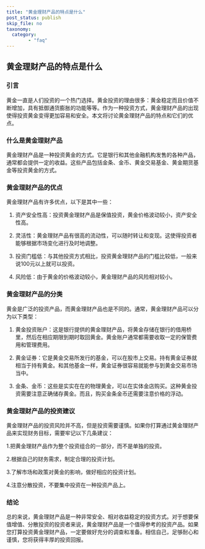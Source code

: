 ```yaml
---
title: "黄金理财产品的特点是什么"
post_status: publish
skip_file: no
taxonomy:
  category:
        - "faq"
---
```


## 黄金理财产品的特点是什么

### 引言

黄金一直是人们投资的一个热门选择。黄金投资的理由很多：黄金稳定而且价值不断增加，具有抵御通货膨胀的功能等等。作为一种投资方式，黄金理财产品的出现使得投资黄金变得更加容易和安全。本文将讨论黄金理财产品的特点和它们的优点。

### 什么是黄金理财产品

黄金理财产品是一种投资黄金的方式。它是银行和其他金融机构发售的各种产品，通常都会提供一定的收益。这些产品包括金条、金币、黄金交易基金、黄金期货基金等投资黄金的方式。

### 黄金理财产品的优点

黄金理财产品有许多优点，以下是其中一些：

1. 资产安全性高：投资黄金理财产品是保值投资，黄金价格波动较小，资产安全性高。

2. 灵活性：黄金理财产品有很高的流动性，可以随时转让和变现。这使得投资者能够根据市场变化进行及时地调整。

3. 投资门槛低：与其他投资方式相比，投资黄金理财产品的门槛比较低，一般来说100元以上就可以投资。

4. 风险低：由于黄金的价格波动较小，黄金理财产品的风险相对较小。

### 黄金理财产品的分类

黄金是广泛的投资产品，而黄金理财产品也是不同的。通常，黄金理财产品可以分为以下类型：

1. 黄金投资账户：这是银行提供的黄金理财产品，将黄金存储在银行的借用桥里，然后在相应期限到期时取回黄金。黄金账户通常都需要收取一定的保管费用和管理费用。

2. 黄金证券：它是黄金交易所发行的基金，可以在股市上交易。持有黄金证券就相当于持有黄金。和其他基金一样，黄金证券很容易就能参与到黄金交易市场当中。

3. 金条、金币：这些是实实在在的物理黄金，可以在实体金店购买。这种黄金投资需要注意正确储存黄金。而且，购买金条金币还需要注意价格的浮动。

### 黄金理财产品的投资建议

黄金理财产品的投资风险并不高，但是投资需要谨慎。如果你打算通过黄金理财产品来实现财务目标，需要牢记以下几条建议：

1.把黄金理财产品作为整个投资组合的一部分，而不是单独的投资。

2.根据自己的财务需求，制定合理的投资计划。

3.了解市场和政策对黄金的影响，做好相应的投资计划。

4.注意分散投资，不要集中投资在一种投资产品上。

### 结论

总的来说，黄金理财产品是一种非常安全、相对收益稳定的投资方式。对于想要保值增值、分散投资的投资者来说，黄金理财产品是一个值得参考的投资产品。如果您打算投资黄金理财产品，一定要做好充分的调查和准备。相信自己，足够耐心和谨慎，您将获得丰厚的投资回报。
